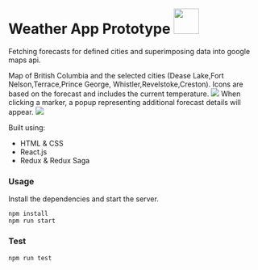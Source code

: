 <h1>Weather App Prototype <img border-radius="999999" width="50" src="http://openweathermap.org/img/wn/02d@2x.png"/></h1>

Fetching forecasts for defined cities and superimposing data into google maps api.

Map of British Columbia and the selected cities (Dease Lake,Fort Nelson,Terrace,Prince George,
    Whistler,Revelstoke,Creston). Icons are based on the forecast and includes the current temperature.
<img src="https://github.com/kavinsan/WeatherApp/blob/master/images/weatherApp1.png"/>
When clicking a marker, a popup representing additional forecast details will appear.
<img src="https://github.com/kavinsan/WeatherApp/blob/master/images/weatherApp2.png"/>

Built using:
- HTML & CSS
- React.js
- Redux & Redux Saga

### Usage

Install the dependencies and start the server.

```
npm install
npm run start
```

### Test

```
npm run test
```

